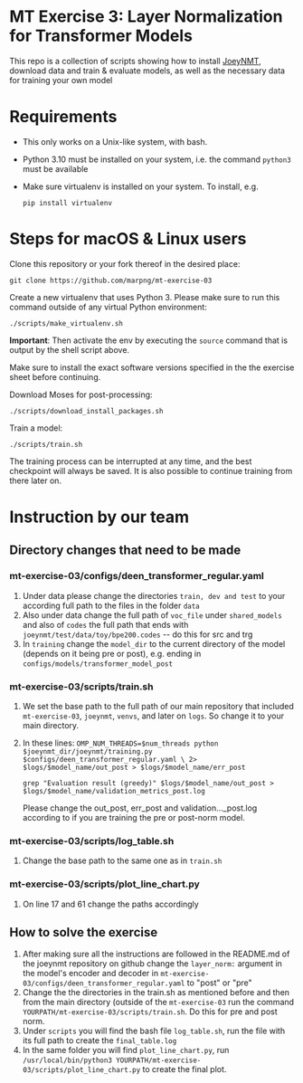 # MT Exercise 3: Layer Normalization for Transformer Models

This repo is a collection of scripts showing how to install [JoeyNMT](https://github.com/joeynmt/joeynmt), download
data and train & evaluate models, as well as the necessary data for training your own model

# Requirements

- This only works on a Unix-like system, with bash.
- Python 3.10 must be installed on your system, i.e. the command `python3` must be available
- Make sure virtualenv is installed on your system. To install, e.g.

    `pip install virtualenv`

# Steps for macOS & Linux users

Clone this repository or your fork thereof in the desired place:

    git clone https://github.com/marpng/mt-exercise-03

Create a new virtualenv that uses Python 3. Please make sure to run this command outside of any virtual Python environment:

    ./scripts/make_virtualenv.sh

**Important**: Then activate the env by executing the `source` command that is output by the shell script above.

Make sure to install the exact software versions specified in the the exercise sheet before continuing.

Download Moses for post-processing:

    ./scripts/download_install_packages.sh


Train a model:

    ./scripts/train.sh

The training process can be interrupted at any time, and the best checkpoint will always be saved. It is also possible to continue training from there later on.

# Instruction by our team

## Directory changes that need to be made

### mt-exercise-03/configs/deen_transformer_regular.yaml

1. Under data please change the directories `train, dev and test` to your according full path to the files in the folder `data`
2. Also under data change the full path of `voc_file` under `shared_models` and also of `codes` the full path that ends with `joeynmt/test/data/toy/bpe200.codes` -- do this for src and trg
3. In `training` change the `model_dir` to the current directory of the model (depends on it being pre or post), e.g. ending in `configs/models/transformer_model_post`

### mt-exercise-03/scripts/train.sh

1. We set the base path to the full path of our main repository that included `mt-exercise-03`, `joeynmt`, `venvs`, and later on `logs`. So change it to your main directory.
2. In these lines:
       `OMP_NUM_THREADS=$num_threads python $joeynmt_dir/joeynmt/training.py $configs/deen_transformer_regular.yaml \
        2> $logs/$model_name/out_post > $logs/$model_name/err_post`

   `grep "Evaluation result (greedy)" $logs/$model_name/out_post > $logs/$model_name/validation_metrics_post.log`

   Please change the out_post, err_post and validation..._post.log according to if you are training the pre or post-norm model.

### mt-exercise-03/scripts/log_table.sh
1. Change the base path to the same one as in `train.sh`

### mt-exercise-03/scripts/plot_line_chart.py
1. On line 17 and 61 change the paths accordingly

## How to solve the exercise
1. After making sure all the instructions are followed in the README.md of the joeynmt repository on github change the `layer_norm:` argument in the model's encoder and decoder in `mt-exercise-03/configs/deen_transformer_regular.yaml` to "post" or "pre"
2. Change the the directories in the train.sh as mentioned before and then from the main directory (outside of the `mt-exercise-03` run the command `YOURPATH/mt-exercise-03/scripts/train.sh`. Do this for pre and post norm.
3. Under `scripts` you will find the bash file `log_table.sh`, run the file with its full path to create the `final_table.log`
4. In the same folder you will find `plot_line_chart.py`, run `/usr/local/bin/python3 YOURPATH/mt-exercise-03/scripts/plot_line_chart.py` to create the final plot.
